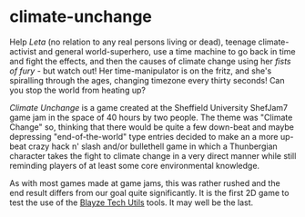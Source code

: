 # climate-unchange
Help *_Leta_* (no relation to any real persons living or dead), teenage climate-activist and general world-superhero, use a
time machine to go back in time and fight the
effects, and then the causes of climate change using her *_fists of fury_* - but watch out! Her time-manipulator is on
the fritz, and she's spiralling through the ages, changing timezone every thirty seconds! Can you stop the world from heating up?

_Climate Unchange_ is a game created at the Sheffield University ShefJam7 game jam in the space of 40 hours by two people. The
theme was "Climate Change" so, thinking that there would be quite a few down-beat and maybe depressing "end-of-the-world" type
entries decided to make an a more up-beat crazy hack n' slash and/or bullethell game in which a Thunbergian character takes the
fight to climate change in a very direct manner while still reminding players of at least some core environmental knowledge.

As with most games made at game jams, this was rather rushed and the end result differs from our goal quite significantly. It
is the first 2D game to test the use of the [Blayze Tech Utils](https://github.com/Blayzeing/blayzeTechUtils) tools. It may well
be the last.
